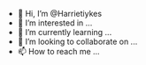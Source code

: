 - 👋 Hi, I’m @Harrietiykes
- 👀 I’m interested in ...
- 🌱 I’m currently learning ...
- 💞️ I’m looking to collaborate on ...
- 📫 How to reach me ...

<!---
Harrietiykes/Harrietiykes is a ✨ special ✨ repository because its `README.md` (this file) appears on your GitHub profile.
You can click the Preview link to take a look at your changes.
--->
